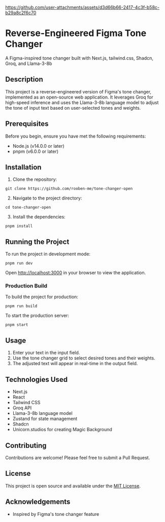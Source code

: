 https://github.com/user-attachments/assets/d3d66b66-2417-4c3f-b58c-b29a8c2f6c70

# Reverse-Engineered Figma Tone Changer

A Figma-inspired tone changer built with Next.js, tailwind.css, Shadcn, Groq, and Llama-3-8b

## Description

This project is a reverse-engineered version of Figma's tone changer, implemented as an open-source web application. It leverages Groq for high-speed inference and uses the Llama-3-8b language model to adjust the tone of input text based on user-selected tones and weights.

## Prerequisites

Before you begin, ensure you have met the following requirements:

- Node.js (v14.0.0 or later)
- pnpm (v6.0.0 or later)

## Installation

1. Clone the repository:
```
git clone https://github.com/rooben-me/tone-changer-open
```

2. Navigate to the project directory:
```
cd tone-changer-open
```
3. Install the dependencies:
```
pnpm install
```

## Running the Project

To run the project in development mode:
```
pnpm run dev
```

Open [http://localhost:3000](http://localhost:3000) in your browser to view the application.

### Production Build

To build the project for production:
```
pnpm run build
```

To start the production server:
```
pnpm start
```

## Usage

1. Enter your text in the input field.
2. Use the tone changer grid to select desired tones and their weights.
3. The adjusted text will appear in real-time in the output field.

## Technologies Used

- Next.js
- React
- Tailwind CSS
- Groq API
- Llama-3-8b language model
- Zustand for state management
- Shadcn
- Unicorn.studios for creating Magic Background

## Contributing

Contributions are welcome! Please feel free to submit a Pull Request.

## License

This project is open source and available under the [MIT License](LICENSE).

## Acknowledgements

- Inspired by Figma's tone changer feature
